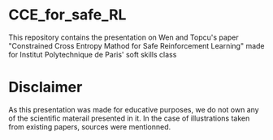# CCE_for_safe_RL
This repository contains the presentation on Wen and Topcu's paper "Constrained Cross Entropy Mathod for Safe Reinforcement Learning" made for Institut Polytechnique de Paris' soft skills class

# Disclaimer
As this presentation was made for educative purposes, we do not own any of the scientific materail presented in it.
In the case of illustrations taken from existing papers, sources were mentionned.
